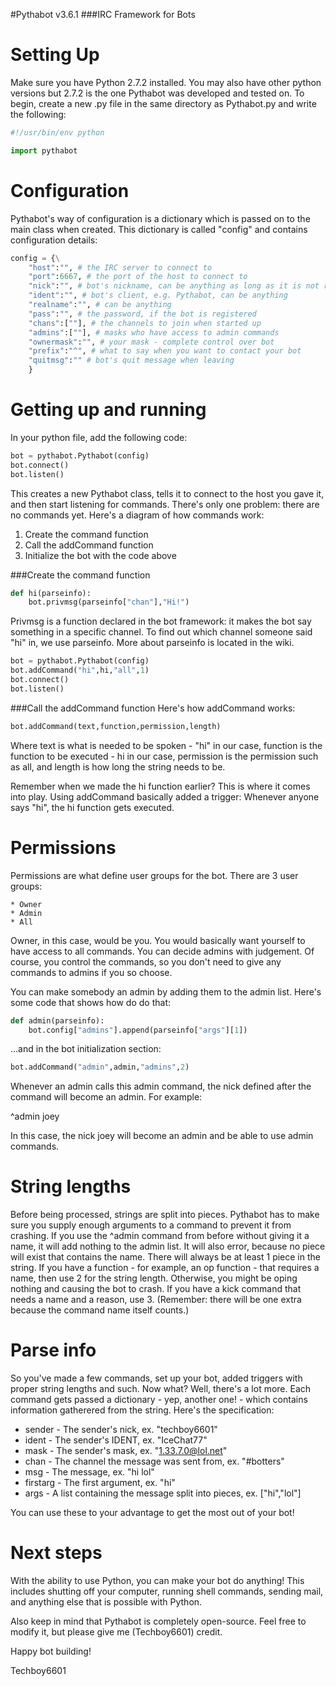 #Pythabot v3.6.1
###IRC Framework for Bots

Setting Up
==========
Make sure you have Python 2.7.2 installed. You may also have other python versions but 2.7.2 is the one Pythabot was 
developed and tested on. To begin, create a new .py file in the same directory as Pythabot.py and write the following:

```python
#!/usr/bin/env python

import pythabot
```

Configuration
=============
Pythabot's way of configuration is a dictionary which is passed on to the main class when created. 
This dictionary is called "config" and contains configuration details:

```python
config = {\
    "host":"", # the IRC server to connect to
    "port":6667, # the port of the host to connect to
    "nick":"", # bot's nickname, can be anything as long as it is not registered
    "ident":"", # bot's client, e.g. Pythabot, can be anything
    "realname":"", # can be anything
    "pass":"", # the password, if the bot is registered
    "chans":[""], # the channels to join when started up
    "admins":[""], # masks who have access to admin commands
    "ownermask":"", # your mask - complete control over bot
    "prefix":"^", # what to say when you want to contact your bot 
    "quitmsg":"" # bot's quit message when leaving
    }
```


Getting up and running
======================
In your python file, add the following code:

```python
bot = pythabot.Pythabot(config)
bot.connect()
bot.listen()
```

This creates a new Pythabot class, tells it to connect to the host you gave it, and then start listening for commands.
There's only one problem: there are no commands yet. Here's a diagram of how commands work:

1. Create the command function
2. Call the addCommand function
3. Initialize the bot with the code above

###Create the command function

```python
def hi(parseinfo):
	bot.privmsg(parseinfo["chan"],"Hi!")
```

Privmsg is a function declared in the bot framework: it makes the bot say something in a specific channel.
To find out which channel someone said  "hi" in, we use parseinfo. More about parseinfo is located in the wiki.

```python
bot = pythabot.Pythabot(config)
bot.addCommand("hi",hi,"all",1)
bot.connect()
bot.listen()
```

###Call the addCommand function
Here's how addCommand works:

```python
bot.addCommand(text,function,permission,length)
```

Where text is what is needed to be spoken - "hi" in our case,
function is the function to be executed - hi in our case,
permission is the permission such as all,
and length is how long the string needs to be.

Remember when we made the hi function earlier? This
is where it comes into play. Using addCommand basically
added a trigger: Whenever anyone says "hi", the hi
function gets executed.


Permissions
===========
Permissions are what define user groups for
the bot. There are 3 user groups:

	* Owner
	* Admin
	* All 
 
Owner, in this case, would be you. You would basically want yourself to have access to all commands. 
You can decide admins with judgement. Of course, you control the commands, so you don't need to give
any commands to admins if you so choose.

You can make somebody an admin by adding them to the admin
list. Here's some code that shows how do do that:

```python
def admin(parseinfo):
    bot.config["admins"].append(parseinfo["args"][1])
```

...and in the bot initialization section:

```python
bot.addCommand("admin",admin,"admins",2)
```

Whenever an admin calls this admin command, the nick defined after
the command will become an admin. For example:

^admin joey

In this case, the nick joey will become an admin and be 
able to use admin commands.


String lengths
==============
Before being processed, strings are split into
pieces. Pythabot has to make sure you supply enough
arguments to a command to prevent it from crashing.
If you use the ^admin command from before without
giving it a name, it will add nothing to the admin list.
It will also error, because no piece will exist that
contains the name. There will always be at least 1 piece
in the string. If you have a function - for example,
an op function - that requires a name, then use 2 for
the string length. Otherwise, you might be oping nothing
and causing the bot to crash. If you have a kick command
that needs a name and a reason, use 3. (Remember: there
will be one extra because the command name itself counts.)


Parse info
==========
So you've made a few commands, set up your bot,
added triggers with proper string lengths and such. 
Now what? Well, there's a lot more. Each command gets
passed a dictionary - yep, another one! - which contains
information gatherered from the string. Here's the
specification:

- sender - The sender's nick, ex. "techboy6601"
- ident - The sender's IDENT, ex. "IceChat77"
- mask - The sender's mask, ex. "1.33.7.0@lol.net"
- chan - The channel the message was sent from, ex. "#botters"
- msg - The message, ex. "hi lol"
- firstarg - The first argument, ex. "hi"
- args - A list containing the message split into pieces, ex. ["hi","lol"]

You can use these to your advantage to get the most out of
your bot!


Next steps
==========
With the ability to use Python, you can make your bot do anything!
This includes shutting off your computer, running shell commands,
sending mail, and anything else that is possible with Python.

Also keep in mind that Pythabot is completely open-source. Feel free to modify
it, but please give me (Techboy6601) credit.


Happy bot building!

Techboy6601



